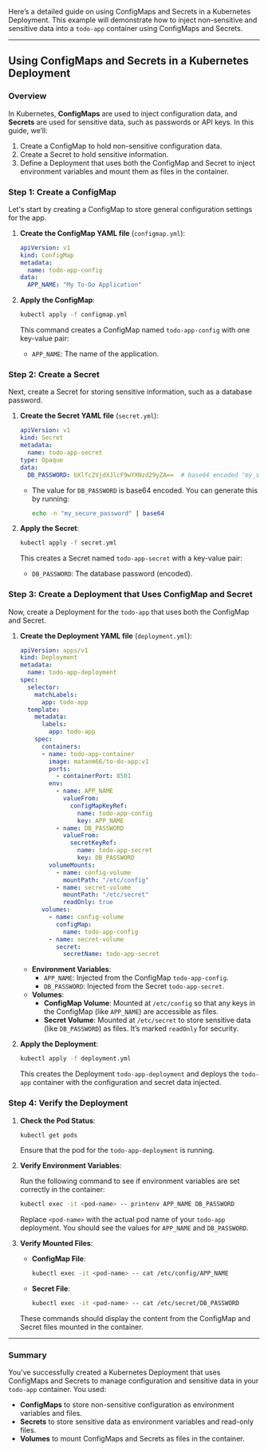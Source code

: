 Here’s a detailed guide on using ConfigMaps and Secrets in a Kubernetes Deployment. This example will demonstrate how to inject non-sensitive and sensitive data into a `todo-app` container using ConfigMaps and Secrets.

---

## Using ConfigMaps and Secrets in a Kubernetes Deployment

### Overview

In Kubernetes, **ConfigMaps** are used to inject configuration data, and **Secrets** are used for sensitive data, such as passwords or API keys. In this guide, we’ll:
1. Create a ConfigMap to hold non-sensitive configuration data.
2. Create a Secret to hold sensitive information.
3. Define a Deployment that uses both the ConfigMap and Secret to inject environment variables and mount them as files in the container.

### Step 1: Create a ConfigMap

Let's start by creating a ConfigMap to store general configuration settings for the app.

1. **Create the ConfigMap YAML file** (`configmap.yml`):

   ```yaml
   apiVersion: v1
   kind: ConfigMap
   metadata:
     name: todo-app-config
   data:
     APP_NAME: "My To-Do Application"
   ```

2. **Apply the ConfigMap**:

   ```bash
   kubectl apply -f configmap.yml
   ```

   This command creates a ConfigMap named `todo-app-config` with one key-value pair:
   - `APP_NAME`: The name of the application.

### Step 2: Create a Secret

Next, create a Secret for storing sensitive information, such as a database password.

1. **Create the Secret YAML file** (`secret.yml`):

   ```yaml
   apiVersion: v1
   kind: Secret
   metadata:
     name: todo-app-secret
   type: Opaque
   data:
     DB_PASSWORD: bXlfc2VjdXJlcF9wYXNzd29yZA==  # base64 encoded "my_secure_password"
   ```

   - The value for `DB_PASSWORD` is base64 encoded. You can generate this by running:
     ```bash
     echo -n "my_secure_password" | base64
     ```

2. **Apply the Secret**:

   ```bash
   kubectl apply -f secret.yml
   ```

   This creates a Secret named `todo-app-secret` with a key-value pair:
   - `DB_PASSWORD`: The database password (encoded).

### Step 3: Create a Deployment that Uses ConfigMap and Secret

Now, create a Deployment for the `todo-app` that uses both the ConfigMap and Secret.

1. **Create the Deployment YAML file** (`deployment.yml`):

   ```yaml
   apiVersion: apps/v1
   kind: Deployment
   metadata:
     name: todo-app-deployment
   spec:
     selector:
       matchLabels:
         app: todo-app
     template:
       metadata:
         labels:
           app: todo-app
       spec:
         containers:
         - name: todo-app-container
           image: matanm66/to-do-app:v1
           ports:
             - containerPort: 8501
           env:
             - name: APP_NAME
               valueFrom:
                 configMapKeyRef:
                   name: todo-app-config
                   key: APP_NAME
             - name: DB_PASSWORD
               valueFrom:
                 secretKeyRef:
                   name: todo-app-secret
                   key: DB_PASSWORD
           volumeMounts:
             - name: config-volume
               mountPath: "/etc/config"
             - name: secret-volume
               mountPath: "/etc/secret"
               readOnly: true
         volumes:
           - name: config-volume
             configMap:
               name: todo-app-config
           - name: secret-volume
             secret:
               secretName: todo-app-secret
   ```

   - **Environment Variables**: 
     - `APP_NAME`: Injected from the ConfigMap `todo-app-config`.
     - `DB_PASSWORD`: Injected from the Secret `todo-app-secret`.
   - **Volumes**:
     - **ConfigMap Volume**: Mounted at `/etc/config` so that any keys in the ConfigMap (like `APP_NAME`) are accessible as files.
     - **Secret Volume**: Mounted at `/etc/secret` to store sensitive data (like `DB_PASSWORD`) as files. It’s marked `readOnly` for security.

2. **Apply the Deployment**:

   ```bash
   kubectl apply -f deployment.yml
   ```

   This creates the Deployment `todo-app-deployment` and deploys the `todo-app` container with the configuration and secret data injected.

### Step 4: Verify the Deployment

1. **Check the Pod Status**:

   ```bash
   kubectl get pods
   ```

   Ensure that the pod for the `todo-app-deployment` is running.

2. **Verify Environment Variables**:

   Run the following command to see if environment variables are set correctly in the container:

   ```bash
   kubectl exec -it <pod-name> -- printenv APP_NAME DB_PASSWORD
   ```

   Replace `<pod-name>` with the actual pod name of your `todo-app` deployment. You should see the values for `APP_NAME` and `DB_PASSWORD`.

3. **Verify Mounted Files**:

   - **ConfigMap File**:
     ```bash
     kubectl exec -it <pod-name> -- cat /etc/config/APP_NAME
     ```
   - **Secret File**:
     ```bash
     kubectl exec -it <pod-name> -- cat /etc/secret/DB_PASSWORD
     ```

   These commands should display the content from the ConfigMap and Secret files mounted in the container.

---

### Summary

You’ve successfully created a Kubernetes Deployment that uses ConfigMaps and Secrets to manage configuration and sensitive data in your `todo-app` container. You used:

- **ConfigMaps** to store non-sensitive configuration as environment variables and files.
- **Secrets** to store sensitive data as environment variables and read-only files.
- **Volumes** to mount ConfigMaps and Secrets as files in the container.

